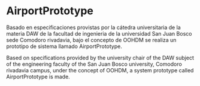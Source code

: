 # AirportPrototype
Basado en especificaciones provistas por la cátedra universitaria de la materia DAW de la facultad de ingenieria de la universidad San Juan Bosco sede Comodoro rivadavia, bajo el concepto de OOHDM se realiza un prototipo de sistema llamado AirportPrototype.

Based on specifications provided by the university chair of the DAW subject of the engineering faculty of the San Juan Bosco university, Comodoro rivadavia campus, under the concept of OOHDM, a system prototype called AirportPrototype is made.

